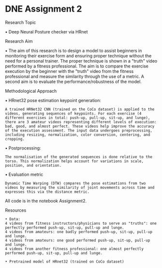# DNE Assignment 2

Research Topic

• Deep Neural Posture checker via HRnet

Research Aim

• The aim of this research is to design a model to assist beginners in monitoring their exercise form and ensuring proper technique without the need for a personal trainer. The proper technique is shown in a "truth" video performed by a fitness professional. The aim is to compare the exercise execution by the beginner with the "truth" video from the fitness professional and measure the similarity through the use of a metric. A second aim is to evaluate the performance/robustness of the model.

Methodological Approach

• HRnet32 pose estimation keypoint generation:

    A trained HRNet32 CNN (trained on the CoCo dataset) is applied to the videos, generating sequences of keypoints. For each exercise (4 different exercises in total: push-up, pull-up, sit-up, and lunge), there are 3 amateur videos representing different levels of execution: bad, good, and almost perfect. These videos help improve the accuracy of the execution assessment. The input data undergoes preprocessing, including resizing, normalization, color conversion, centering, and cropping.

• Postprocessing:

    The normalisation of the generated sequences is done relative to the torso. This normalization helps account for variations in scale, position, and orientation.

• Evaluation metric 

    Dynamic Time Warping (DTW) compares the pose estimations from two videos by measuring the similarity of joint movements across time and expresses this via the distance metric.
    
All code is in the notebook Assignment2.

Resources

    • Data: 
    4 videos from fitness instructors/physicians to serve as "truths": one perfectly performed push-up, sit-up, pull-up and lunge.
    4 videos from amateurs: one badly performed push-up, sit-up, pull-up and lunge.
    4 videos from amateurs: one good performed push-up, sit-up, pull-up and lunge.
    4 videos from another fitness professional: one almost perfectly performed push-up, sit-up, pull-up and lunge.
        
    • Pretrained model of HRnet32 (trained on CoCo dataset)
    

